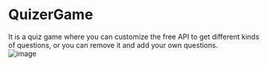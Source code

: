 # QuizerGame
It is a quiz game where you can customize the free API to get different kinds of questions, or you can remove it and add your own questions.<br>
![image](https://github.com/user-attachments/assets/7ca9df70-94fc-4ac6-8602-92109a95b834)
